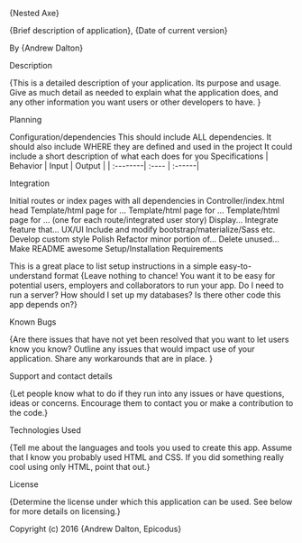 {Nested Axe}

{Brief description of application}, {Date of current version}

By {Andrew Dalton}

Description

{This is a detailed description of your application. Its purpose and usage. Give as much detail as needed to explain what the application does, and any other information you want users or other developers to have. }

Planning

Configuration/dependencies
This should include ALL dependencies.
It should also include WHERE they are defined and used in the project
It could include a short description of what each does for you
Specifications | Behavior | Input | Output | | :--------| :---- | :------|

Integration

Initial routes or index pages with all dependencies in Controller/index.html head
Template/html page for ...
Template/html page for ...
Template/html page for ... (one for each route/integrated user story)
Display...
Integrate feature that...
UX/UI
Include and modify bootstrap/materialize/Sass etc.
Develop custom style
Polish
Refactor minor portion of...
Delete unused...
Make README awesome
Setup/Installation Requirements

This is a great place
to list setup instructions
in a simple
easy-to-understand
format
{Leave nothing to chance! You want it to be easy for potential users, employers and collaborators to run your app. Do I need to run a server? How should I set up my databases? Is there other code this app depends on?}

Known Bugs

{Are there issues that have not yet been resolved that you want to let users know you know? Outline any issues that would impact use of your application. Share any workarounds that are in place. }

Support and contact details

{Let people know what to do if they run into any issues or have questions, ideas or concerns. Encourage them to contact you or make a contribution to the code.}

Technologies Used

{Tell me about the languages and tools you used to create this app. Assume that I know you probably used HTML and CSS. If you did something really cool using only HTML, point that out.}

License

{Determine the license under which this application can be used. See below for more details on licensing.}

Copyright (c) 2016 {Andrew Dalton, Epicodus}
